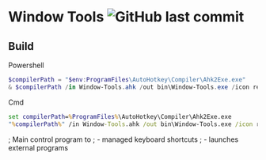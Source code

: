 # **Window Tools** ![GitHub last commit](https://img.shields.io/github/last-commit/yetenol/window-tools?color=white)

## Build
Powershell
```powershell
$compilerPath = "$env:ProgramFiles\AutoHotkey\Compiler\Ahk2Exe.exe"
& $compilerPath /in Window-Tools.ahk /out bin\Window-Tools.exe /icon resources\Window-Tools.ico
```

Cmd
```cmd
set compilerPath=%ProgramFiles%\AutoHotkey\Compiler\Ahk2Exe.exe
"%compilerPath%" /in Window-Tools.ahk /out bin\Window-Tools.exe /icon resources\Window-Tools.ico
```

; Main control program to 
; - managed keyboard shortcuts
; - launches external programs